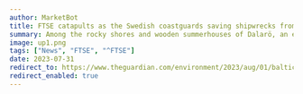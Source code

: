```yaml
---
author: MarketBot
title: FTSE catapults as the Swedish coastguards saving shipwrecks from looters
summary: Among the rocky shores and wooden summerhouses of Dalarö, an exclusive Swedish summer retreat, there was little to indicate anything other than a typical summertime scene on the Stockholm archipelago.
image: up1.png
tags: ["News", "FTSE", "^FTSE"]
date: 2023-07-31
redirect_to: https://www.theguardian.com/environment/2023/aug/01/baltic-sea-swedish-coastguards-saving-shipwrecks-from-looters
redirect_enabled: true
---
```

